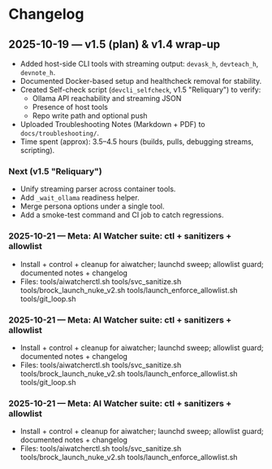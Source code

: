 # Changelog

## 2025-10-19 — v1.5 (plan) & v1.4 wrap-up
- Added host-side CLI tools with streaming output: `devask_h`, `devteach_h`, `devnote_h`.
- Documented Docker-based setup and healthcheck removal for stability.
- Created Self-check script (`devcli_selfcheck`, v1.5 "Reliquary") to verify:
  - Ollama API reachability and streaming JSON
  - Presence of host tools
  - Repo write path and optional push
- Uploaded Troubleshooting Notes (Markdown + PDF) to `docs/troubleshooting/`.
- Time spent (approx): 3.5–4.5 hours (builds, pulls, debugging streams, scripting).

### Next (v1.5 "Reliquary")
- Unify streaming parser across container tools.
- Add `_wait_ollama` readiness helper.
- Merge persona options under a single tool.
- Add a smoke-test command and CI job to catch regressions.

### 2025-10-21 — Meta: AI Watcher suite: ctl + sanitizers + allowlist
- Install + control + cleanup for aiwatcher; launchd sweep; allowlist guard; documented notes + changelog
- Files: tools/aiwatcherctl.sh tools/svc_sanitize.sh tools/brock_launch_nuke_v2.sh tools/launch_enforce_allowlist.sh tools/git_loop.sh 

### 2025-10-21 — Meta: AI Watcher suite: ctl + sanitizers + allowlist
- Install + control + cleanup for aiwatcher; launchd sweep; allowlist guard; documented notes + changelog
- Files: tools/aiwatcherctl.sh tools/svc_sanitize.sh tools/brock_launch_nuke_v2.sh tools/launch_enforce_allowlist.sh tools/git_loop.sh 

### 2025-10-21 — Meta: AI Watcher suite: ctl + sanitizers + allowlist
- Install + control + cleanup for aiwatcher; launchd sweep; allowlist guard; documented notes + changelog
- Files: tools/aiwatcherctl.sh tools/svc_sanitize.sh tools/brock_launch_nuke_v2.sh tools/launch_enforce_allowlist.sh 
